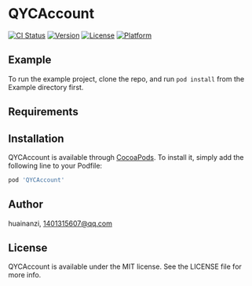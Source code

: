 # QYCAccount

[![CI Status](https://img.shields.io/travis/huainanzi/QYCAccount.svg?style=flat)](https://travis-ci.org/huainanzi/QYCAccount)
[![Version](https://img.shields.io/cocoapods/v/QYCAccount.svg?style=flat)](https://cocoapods.org/pods/QYCAccount)
[![License](https://img.shields.io/cocoapods/l/QYCAccount.svg?style=flat)](https://cocoapods.org/pods/QYCAccount)
[![Platform](https://img.shields.io/cocoapods/p/QYCAccount.svg?style=flat)](https://cocoapods.org/pods/QYCAccount)

## Example

To run the example project, clone the repo, and run `pod install` from the Example directory first.

## Requirements

## Installation

QYCAccount is available through [CocoaPods](https://cocoapods.org). To install
it, simply add the following line to your Podfile:

```ruby
pod 'QYCAccount'
```

## Author

huainanzi, 1401315607@qq.com

## License

QYCAccount is available under the MIT license. See the LICENSE file for more info.
